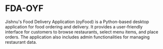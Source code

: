 # FDA-OYF
Jishnu's Food Delivery Application (oyFood) is a Python-based desktop application for food ordering and delivery. It provides a user-friendly interface for customers to browse restaurants, select menu items, and place orders. The application also includes admin functionalities for managing restaurant data.
